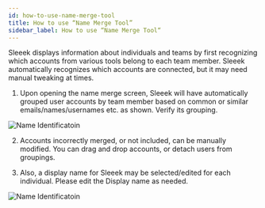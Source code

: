 ```yaml
---
id: how-to-use-name-merge-tool
title: How to use “Name Merge Tool”
sidebar_label: How to use “Name Merge Tool“
---
```


Sleeek displays information about individuals and teams by first recognizing which accounts from various tools belong to each team member. Sleeek automatically recognizes which accounts are connected, but it may need manual tweaking at times. 


1. Upon opening the name merge screen, Sleeek will have automatically grouped user accounts by team member based on common or similar emails/names/usernames etc. as shown. Verify its grouping.

![Name Identificatoin](../../img/docs/general/name_id4.png)

2. Accounts incorrectly merged, or not included, can be manually modified. You can drag and drop accounts, or detach users from groupings.

3. Also, a display name for Sleeek may be selected/edited for each individual. Please edit the Display name as needed.

![Name Identificatoin](../../img/docs/general/name_id3.png)
